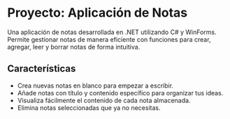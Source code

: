 # Proyecto: Aplicación de Notas

Una aplicación de notas desarrollada en .NET utilizando C# y WinForms. Permite gestionar notas de manera eficiente con funciones para crear, agregar, leer y borrar notas de forma intuitiva.

## Características

- Crea nuevas notas en blanco para empezar a escribir.
- Añade notas con título y contenido específico para organizar tus ideas.
- Visualiza fácilmente el contenido de cada nota almacenada.
- Elimina notas seleccionadas que ya no necesitas.

